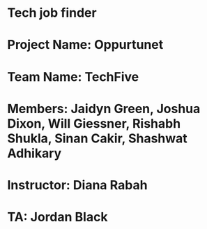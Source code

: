 # Tech job finder

# Project Name: Oppurtunet
# Team Name: TechFive
# Members: Jaidyn Green, Joshua Dixon, Will Giessner, Rishabh Shukla, Sinan Cakir, Shashwat Adhikary
# Instructor: Diana Rabah
# TA: Jordan Black
